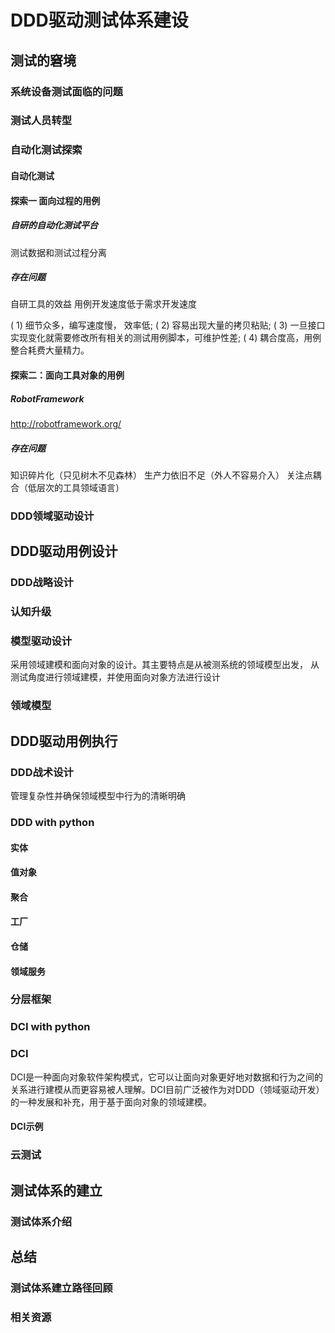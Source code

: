 # DDD驱动测试体系建设

## 测试的窘境

### 系统设备测试面临的问题

### 测试人员转型

### 自动化测试探索
#### 自动化测试

#### 探索一 面向过程的用例

##### 自研的自动化测试平台
测试数据和测试过程分离

##### 存在问题
自研工具的效益
用例开发速度低于需求开发速度

( 1) 细节众多，编写速度慢， 效率低;
( 2) 容易出现大量的拷贝粘贴;
( 3) 一旦接口实现变化就需要修改所有相关的测试用例脚本，可维护性差;
( 4) 耦合度高，用例整合耗费大量精力。

#### 探索二：面向工具对象的用例
##### RobotFramework
http://robotframework.org/

##### 存在问题
知识碎片化（只见树木不见森林）
生产力依旧不足（外人不容易介入）
关注点耦合（低层次的工具领域语言）

### DDD领域驱动设计

## DDD驱动用例设计
### DDD战略设计



### 认知升级

### 模型驱动设计
采用领域建模和面向对象的设计。其主要特点是从被测系统的领域模型出发， 从测试角度进行领域建模，并使用面向对象方法进行设计

### 领域模型

## DDD驱动用例执行
### DDD战术设计
管理复杂性并确保领域模型中行为的清晰明确
### DDD with python
#### 实体
#### 值对象
#### 聚合
#### 工厂
#### 仓储
#### 领域服务
### 分层框架

### DCI with python
### DCI
DCI是一种面向对象软件架构模式，它可以让面向对象更好地对数据和行为之间的关系进行建模从而更容易被人理解。DCI目前广泛被作为对DDD（领域驱动开发）的一种发展和补充，用于基于面向对象的领域建模。
#### DCI示例

### 云测试

## 测试体系的建立

### 测试体系介绍

## 总结
### 测试体系建立路径回顾
### 相关资源
